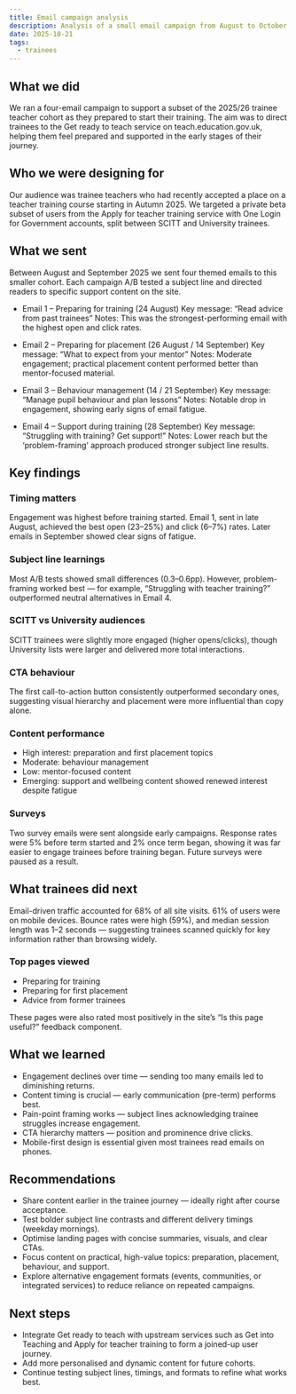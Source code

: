 ```yaml
---
title: Email campaign analysis
description: Analysis of a small email campaign from August to October
date: 2025-10-21
tags:
  - trainees 
---
```


## What we did

We ran a four-email campaign to support a subset of the 2025/26 trainee teacher cohort as they prepared to start their training. The aim was to direct trainees to the Get ready to teach service on teach.education.gov.uk, helping them feel prepared and supported in the early stages of their journey.

## Who we were designing for

Our audience was trainee teachers who had recently accepted a place on a teacher training course starting in Autumn 2025. We targeted a private beta subset of users from the Apply for teacher training service with One Login for Government accounts, split between SCITT and University trainees.

## What we sent

Between August and September 2025 we sent four themed emails to this smaller cohort. Each campaign A/B tested a subject line and directed readers to specific support content on the site.

- Email 1 – Preparing for training (24 August)
Key message: “Read advice from past trainees”
Notes: This was the strongest-performing email with the highest open and click rates.

- Email 2 – Preparing for placement (26 August / 14 September)
Key message: “What to expect from your mentor”
Notes: Moderate engagement; practical placement content performed better than mentor-focused material.

- Email 3 – Behaviour management (14 / 21 September)
Key message: “Manage pupil behaviour and plan lessons”
Notes: Notable drop in engagement, showing early signs of email fatigue.

- Email 4 – Support during training (28 September)
Key message: “Struggling with training? Get support!”
Notes: Lower reach but the ‘problem-framing’ approach produced stronger subject line results.

## Key findings

### Timing matters

Engagement was highest before training started. Email 1, sent in late August, achieved the best open (23–25%) and click (6–7%) rates. Later emails in September showed clear signs of fatigue.

### Subject line learnings

Most A/B tests showed small differences (0.3–0.6pp). However, problem-framing worked best — for example, “Struggling with teacher training?” outperformed neutral alternatives in Email 4.

### SCITT vs University audiences

SCITT trainees were slightly more engaged (higher opens/clicks), though University lists were larger and delivered more total interactions.

### CTA behaviour

The first call-to-action button consistently outperformed secondary ones, suggesting visual hierarchy and placement were more influential than copy alone.

### Content performance

- High interest: preparation and first placement topics
- Moderate: behaviour management
- Low: mentor-focused content
- Emerging: support and wellbeing content showed renewed interest despite fatigue

### Surveys

Two survey emails were sent alongside early campaigns. Response rates were 5% before term started and 2% once term began, showing it was far easier to engage trainees before training began. Future surveys were paused as a result.

## What trainees did next

Email-driven traffic accounted for 68% of all site visits. 61% of users were on mobile devices. Bounce rates were high (59%), and median session length was 1–2 seconds — suggesting trainees scanned quickly for key information rather than browsing widely.

### Top pages viewed

- Preparing for training
- Preparing for first placement
- Advice from former trainees

These pages were also rated most positively in the site’s “Is this page useful?” feedback component.

## What we learned

- Engagement declines over time — sending too many emails led to diminishing returns.
- Content timing is crucial — early communication (pre-term) performs best.
- Pain-point framing works — subject lines acknowledging trainee struggles increase engagement.
- CTA hierarchy matters — position and prominence drive clicks.
- Mobile-first design is essential given most trainees read emails on phones.

## Recommendations

- Share content earlier in the trainee journey — ideally right after course acceptance.
- Test bolder subject line contrasts and different delivery timings (weekday mornings).
- Optimise landing pages with concise summaries, visuals, and clear CTAs.
- Focus content on practical, high-value topics: preparation, placement, behaviour, and support.
- Explore alternative engagement formats (events, communities, or integrated services) to reduce reliance on repeated campaigns.

## Next steps

- Integrate Get ready to teach with upstream services such as Get into Teaching and Apply for teacher training to form a joined-up user journey.
- Add more personalised and dynamic content for future cohorts.
- Continue testing subject lines, timings, and formats to refine what works best.
